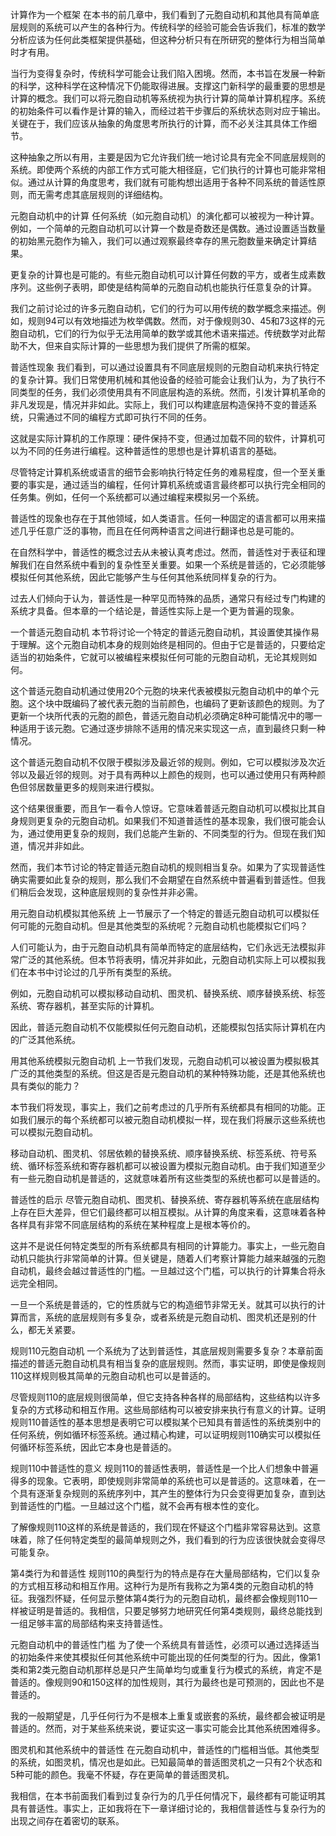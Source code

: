 计算作为一个框架
在本书的前几章中，我们看到了元胞自动机和其他具有简单底层规则的系统可以产生的各种行为。传统科学的经验可能会告诉我们，标准的数学分析应该为任何此类框架提供基础，但这种分析只有在所研究的整体行为相当简单时才有用。

当行为变得复杂时，传统科学可能会让我们陷入困境。然而，本书旨在发展一种新的科学，这种科学在这种情况下仍能取得进展。支撑这门新科学的最重要的思想是计算的概念。我们可以将元胞自动机等系统视为执行计算的简单计算机程序。系统的初始条件可以看作是计算的输入，而经过若干步骤后的系统状态则对应于输出。关键在于，我们应该从抽象的角度思考所执行的计算，而不必关注其具体工作细节。

这种抽象之所以有用，主要是因为它允许我们统一地讨论具有完全不同底层规则的系统。即使两个系统的内部工作方式可能大相径庭，它们执行的计算也可能非常相似。通过从计算的角度思考，我们就有可能构想出适用于各种不同系统的普适性原则，而无需考虑其底层规则的详细结构。

元胞自动机中的计算
任何系统（如元胞自动机）的演化都可以被视为一种计算。例如，一个简单的元胞自动机可以计算一个数是奇数还是偶数。通过设置适当数量的初始黑元胞作为输入，我们可以通过观察最终幸存的黑元胞数量来确定计算结果。

更复杂的计算也是可能的。有些元胞自动机可以计算任何数的平方，或者生成素数序列。这些例子表明，即使是结构简单的元胞自动机也能执行任意复杂的计算。

我们之前讨论过的许多元胞自动机，它们的行为可以用传统的数学概念来描述。例如，规则94可以有效地描述为枚举偶数。然而，对于像规则30、45和73这样的元胞自动机，它们的行为似乎无法用简单的数学或其他术语来描述。传统数学对此帮助不大，但来自实际计算的一些思想为我们提供了所需的框架。

普适性现象
我们看到，可以通过设置具有不同底层规则的元胞自动机来执行特定的复杂计算。我们日常使用机械和其他设备的经验可能会让我们认为，为了执行不同类型的任务，我们必须使用具有不同底层构造的系统。然而，引发计算机革命的非凡发现是，情况并非如此。实际上，我们可以构建底层构造保持不变的普适系统，只需通过不同的编程方式即可执行不同的任务。

这就是实际计算机的工作原理：硬件保持不变，但通过加载不同的软件，计算机可以为不同的任务进行编程。这种普适性的思想也是计算机语言的基础。

尽管特定计算机系统或语言的细节会影响执行特定任务的难易程度，但一个至关重要的事实是，通过适当的编程，任何计算机系统或语言最终都可以执行完全相同的任务集。例如，任何一个系统都可以通过编程来模拟另一个系统。

普适性的现象也存在于其他领域，如人类语言。任何一种固定的语言都可以用来描述几乎任意广泛的事物，而且在任何两种语言之间进行翻译也总是可能的。

在自然科学中，普适性的概念过去从未被认真考虑过。然而，普适性对于表征和理解我们在自然系统中看到的复杂性至关重要。如果一个系统是普适的，它必须能够模拟任何其他系统，因此它能够产生与任何其他系统同样复杂的行为。

过去人们倾向于认为，普适性是一种罕见而特殊的品质，通常只有经过专门构建的系统才具备。但本章的一个结论是，普适性实际上是一个更为普遍的现象。

一个普适元胞自动机
本节将讨论一个特定的普适元胞自动机，其设置使其操作易于理解。这个元胞自动机本身的规则始终是相同的。但由于它是普适的，只要给定适当的初始条件，它就可以被编程来模拟任何可能的元胞自动机，无论其规则如何。

这个普适元胞自动机通过使用20个元胞的块来代表被模拟元胞自动机中的单个元胞。这个块中既编码了被代表元胞的当前颜色，也编码了更新该颜色的规则。为了更新一个块所代表的元胞的颜色，普适元胞自动机必须确定8种可能情况中的哪一种适用于该元胞。它通过逐步排除不适用的情况来实现这一点，直到最终只剩一种情况。

这个普适元胞自动机不仅限于模拟涉及最近邻的规则。例如，它可以模拟涉及次近邻以及最近邻的规则。对于具有两种以上颜色的规则，也可以通过使用只有两种颜色但邻居数量更多的规则来进行模拟。

这个结果很重要，而且乍一看令人惊讶。它意味着普适元胞自动机可以模拟比其自身规则更复杂的元胞自动机。如果我们不知道普适性的基本现象，我们很可能会认为，通过使用更复杂的规则，我们总能产生新的、不同类型的行为。但现在我们知道，情况并非如此。

然而，我们本节讨论的特定普适元胞自动机的规则相当复杂。如果为了实现普适性确实需要如此复杂的规则，那么我们不会期望在自然系统中普遍看到普适性。但我们稍后会发现，这种底层规则的复杂性并非必需。

用元胞自动机模拟其他系统
上一节展示了一个特定的普适元胞自动机可以模拟任何可能的元胞自动机。但是其他类型的系统呢？元胞自动机也能模拟它们吗？

人们可能认为，由于元胞自动机具有简单而特定的底层结构，它们永远无法模拟非常广泛的其他系统。但本节将表明，情况并非如此，元胞自动机实际上可以模拟我们在本书中讨论过的几乎所有类型的系统。

例如，元胞自动机可以模拟移动自动机、图灵机、替换系统、顺序替换系统、标签系统、寄存器机，甚至实际的计算机。

因此，普适元胞自动机不仅能模拟任何元胞自动机，还能模拟包括实际计算机在内的广泛其他系统。

用其他系统模拟元胞自动机
上一节我们发现，元胞自动机可以被设置为模拟极其广泛的其他类型的系统。但这是否是元胞自动机的某种特殊功能，还是其他系统也具有类似的能力？

本节我们将发现，事实上，我们之前考虑过的几乎所有系统都具有相同的功能。正如我们展示的每个系统都可以被元胞自动机模拟一样，现在我们将展示这些系统也可以模拟元胞自动机。

移动自动机、图灵机、邻居依赖的替换系统、顺序替换系统、标签系统、符号系统、循环标签系统和寄存器机都可以被设置为模拟元胞自动机。由于我们知道至少有一些元胞自动机是普适的，这就意味着所有这些类型的系统也都可以是普适的。

普适性的启示
尽管元胞自动机、图灵机、替换系统、寄存器机等系统在底层结构上存在巨大差异，但它们最终都可以相互模拟。从计算的角度来看，这意味着各种各样具有非常不同底层结构的系统在某种程度上是根本等价的。

这并不是说任何特定类型的所有系统都具有相同的计算能力。事实上，一些元胞自动机只能执行非常简单的计算。但关键是，随着人们考察计算能力越来越强的元胞自动机，最终会越过普适性的门槛。一旦越过这个门槛，可以执行的计算集合将永远完全相同。

一旦一个系统是普适的，它的性质就与它的构造细节非常无关。就其可以执行的计算而言，系统的底层规则有多复杂，或者系统是元胞自动机、图灵机还是别的什么，都无关紧要。

规则110元胞自动机
一个系统为了达到普适性，其底层规则需要多复杂？本章前面描述的普适元胞自动机具有相当复杂的底层规则。然而，事实证明，即使是像规则110这样规则极其简单的元胞自动机也可以是普适的。

尽管规则110的底层规则很简单，但它支持各种各样的局部结构，这些结构以许多复杂的方式移动和相互作用。这些局部结构可以被安排来执行有意义的计算。证明规则110普适性的基本思想是表明它可以模拟某个已知具有普适性的系统类别中的任何系统，例如循环标签系统。通过精心构建，可以证明规则110确实可以模拟任何循环标签系统，因此它本身也是普适的。

规则110中普适性的意义
规则110的普适性表明，普适性是一个比人们想象中普遍得多的现象。它表明，即使规则非常简单的系统也可以是普适的。这意味着，在一个具有逐渐复杂规则的系统序列中，其产生的整体行为只会变得更加复杂，直到达到普适性的门槛。一旦越过这个门槛，就不会再有根本性的变化。

了解像规则110这样的系统是普适的，我们现在怀疑这个门槛非常容易达到。这意味着，除了任何特定类型的最简单规则之外，我们看到的行为应该很快就会变得尽可能复杂。

第4类行为和普适性
规则110的典型行为的特点是存在大量局部结构，它们以复杂的方式相互移动和相互作用。这种行为是所有我称之为第4类的元胞自动机的特征。我强烈怀疑，任何显示整体第4类行为的元胞自动机，最终都会像规则110一样被证明是普适的。我相信，只要足够努力地研究任何第4类规则，最终总能找到一组足够丰富的局部结构来支持普适性。

元胞自动机中的普适性门槛
为了使一个系统具有普适性，必须可以通过选择适当的初始条件来使其模拟任何其他系统中可能出现的任何类型的行为。因此，像第1类和第2类元胞自动机那样总是只产生简单均匀或重复行为模式的系统，肯定不是普适的。像规则90和150这样的加性规则，其行为最终也是可预测的，因此也不是普适的。

我的一般期望是，几乎任何行为不是根本上重复或嵌套的系统，最终都会被证明是普适的。然而，对于某些系统来说，要证实这一事实可能会比其他系统困难得多。

图灵机和其他系统中的普适性
在元胞自动机中，普适性的门槛相当低。其他类型的系统，如图灵机，情况也是如此。已知最简单的普适图灵机之一只有2个状态和5种可能的颜色。我毫不怀疑，存在更简单的普适图灵机。

我相信，在本书前面我们看到过复杂行为的几乎任何情况下，最终都有可能证明其具有普适性。事实上，正如我将在下一章详细讨论的，我相信普适性与复杂行为的出现之间存在着密切的联系。